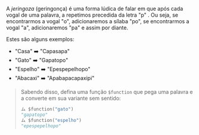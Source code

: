 A _jeringoza_ (geringonça) é uma forma lúdica de falar em que após cada vogal de uma palavra, a repetimos precedida da letra "p" . Ou seja, se encontrarmos a vogal "o", adicionaremos a sílaba "po", se encontrarmos a vogal "a", adicionaremos "pa" e assim por diante.

Estes são alguns exemplos:

* "Casa" :arrow_right: "Capasapa"
* "Gato" :arrow_right: "Gapatopo"
* "Espelho" :arrow_right: "Epespepelhopo"
* "Abacaxi" :arrow_right: "Apabapacapaxipi"


> Sabendo disso, defina uma função `$function` que pega uma palavra e a converte em sua variante sem sentido:
>
> ```python
> ム $function("gato")
> "gapatopo"
> ム $function("espelho")
> "epespepelhopo"
> ```
